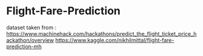 # Flight-Fare-Prediction
dataset taken from :
https://www.machinehack.com/hackathons/predict_the_flight_ticket_price_hackathon/overview
https://www.kaggle.com/nikhilmittal/flight-fare-prediction-mh
